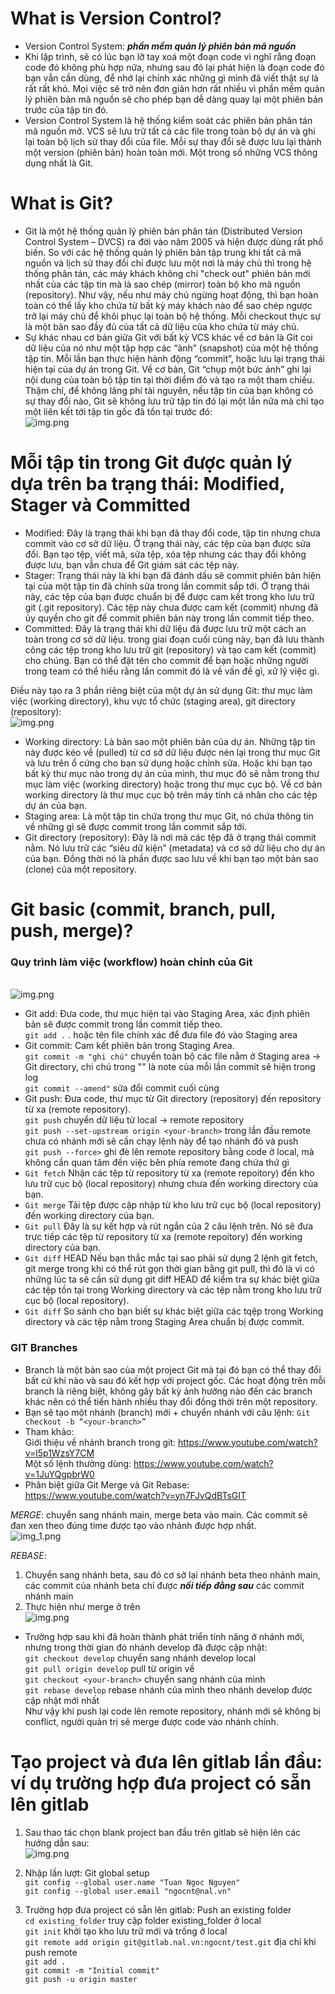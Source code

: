 # What is Version Control?
- Version Control System: ***phần mềm quản lý phiên bản mã nguồn***
- Khi lập trình, sẽ có lúc bạn lỡ tay xoá một đoạn code vì nghĩ rằng đoạn 
code đó không phù hợp nữa, nhưng sau đó lại phát hiện là đoạn code đó bạn vẫn cần dùng, 
để nhớ lại chính xác những gì mình đã viết thật sự là rất rất khó. 
Mọi việc sẽ trở nên đơn giản hơn rất nhiều vì phần mềm quản lý phiên bản mã nguồn 
sẽ cho phép bạn dễ dàng quay lại một phiên bản trước của tập tin đó.
- Version Control System là hệ thống kiểm soát các phiên bản phân tán mã nguồn mở. 
VCS sẽ lưu trữ tất cả các file trong toàn bộ dự án và ghi lại toàn bộ lịch sử thay đổi của file. 
Mỗi sự thay đổi sẽ được lưu lại thành một version (phiên bản) hoàn toàn mới. 
Một trong số những VCS thông dụng nhất là Git.

# What is Git?
- Git là một hệ thống quản lý phiên bản phân tán (Distributed Version Control System – DVCS)
  ra đời vào năm 2005 và hiện được dùng rất phổ biến. So với các hệ thống quản lý phiên bản
  tập trung khi tất cả mã nguồn và lịch sử thay đổi chỉ được lưu một nơi là máy chủ thì trong
  hệ thống phân tán, các máy khách không chỉ "check out" phiên bản mới nhất của các tập tin mà
  là sao chép (mirror) toàn bộ kho mã nguồn (repository). Như vậy, nếu như máy chủ ngừng hoạt động,
  thì bạn hoàn toàn có thể lấy kho chứa từ bất kỳ máy khách nào để sao chép ngược trở lại máy
  chủ để khôi phục lại toàn bộ hệ thống. Mỗi checkout thực sự là một bản sao đầy đủ của tất cả
  dữ liệu của kho chứa từ máy chủ.
- Sự khác nhau cơ bản giữa Git với bất kỳ VCS khác về cơ bản là Git coi dữ liệu của nó như
  một tập hợp các “ảnh” (snapshot) của một hệ thống tập tin. Mỗi lần bạn thực hiện hành động
  “commit”, hoặc lưu lại trạng thái hiện tại của dự án trong Git. Về cơ bản, Git “chụp một bức ảnh”
  ghi lại nội dung của toàn bộ tập tin tại thời điểm đó và tạo ra một tham chiếu. Thậm chí,
  để không lãng phí tài nguyên, nếu tập tin của bạn không có sự thay đổi nào, Git sẽ không
  lưu trữ tập tin đó lại một lần nữa mà chỉ tạo một liên kết tới tập tin gốc đã tồn tại trước đó:
<br>![img.png](picture/img.png)

# Mỗi tập tin trong Git được quản lý dựa trên ba trạng thái: Modified, Stager và Committed
- Modified: Đây là trạng thái khi bạn đã thay đổi code, tập tin nhưng chưa commit vào cơ sở
  dữ liệu. Ở trạng thái này, các tệp của bạn được sửa đổi. Bạn tạo tệp, viết mã, sửa tệp, xóa
  tệp nhưng các thay đổi không được lưu, bạn vẫn chưa để Git giám sát các tệp này.
- Stager: Trạng thái này là khi bạn đã đánh dấu sẽ commit phiên bản hiện tại của một tập
  tin đã chỉnh sửa trong lần commit sắp tới. Ở trạng thái này, các tệp của bạn được chuẩn bị
  để được cam kết trong kho lưu trữ git (.git repository). Các tệp này chưa được cam kết (commit)
  nhưng đã ủy quyền cho git để commit phiên bản này trong lần commit tiếp theo.
- Committed: Đây là trạng thái khi dữ liệu đã được lưu trữ một cách an toàn trong cơ sở dữ
  liệu. trong giai đoạn cuối cùng này, bạn đã lưu thành công các tệp trong kho lưu trữ git
  (repository) và tạo cam kết (commit) cho chúng. Bạn có thể đặt tên cho commit để bạn hoặc
  những người trong team có thể hiểu rằng lần commit đó là về vấn đề gì, xử lý việc gì.

Điều này tạo ra 3 phần riêng biệt của một dự án sử dụng Git: thư mục làm việc
(working directory), khu vực tổ chức (staging area), git directory (repository):
<br>![img.png](picture/img2.png)
- Working directory: Là bản sao một phiên bản của dự án. Những tập tin này được kéo về (pulled) từ cơ sở dữ liệu được nén lại trong thư mục Git và lưu trên ổ cứng cho bạn sử dụng hoặc chỉnh sửa. Hoặc khi bạn tạo bất kỳ thư mục nào trong dự án của mình, thư mục đó sẽ nằm trong thư mục làm việc (working directory) hoặc trong thư mục cục bộ. Về cơ bản working directory là thư mục cục bộ trên máy tính cá nhân cho các tệp dự án của bạn.
- Staging area: Là một tập tin chứa trong thư mục Git, nó chứa thông tin về những gì sẽ được commit trong lần commit sắp tới.
- Git directory (repository): Đây là nơi mà các tệp đã ở trạng thái commit nằm. Nó lưu trữ các “siêu dữ kiện” (metadata) và cơ sở dữ liệu cho dự án của bạn. Đồng thời nó là phần được sao lưu về khi bạn tạo một bản sao (clone) của một repository.

# Git basic (commit, branch, pull, push, merge)?
### Quy trình làm việc (workflow) hoàn chỉnh của Git
<br>![img.png](picture/img3.png)
- Git add: Đưa code, thư mục hiện tại vào Staging Area, xác định phiên bản sẽ được commit trong lần commit tiếp theo.
  <br>`git add .` . hoặc tên file chính xác để đưa file đó vào Staging area
- Git commit: Cam kết phiên bản trong Staging Area.
  <br>`git commit -m "ghi chú"` chuyển toàn bộ các file nằm ở Staging area -> Git directory, chi chú trong "" là note của mỗi lần commit sẽ hiện trong log
  <br>`git commit --amend"` sửa đổi commit cuối cùng
- Git push: Đưa code, thư mục từ Git directory (repository) đến repository từ xa (remote repository).
  <br>`git push` chuyển dữ liệu từ local -> remote repository
  <br>`git push --set-upstream origin <your-branch>` trong lần đầu remote chưa có nhánh mới sẽ cần chạy lệnh này để tạo nhánh đó và push
  <br>`git push --force>` ghi đè lên remote repository bằng code ở local, mà không cần quan tâm đến việc bên phía remote đang chứa thứ gì
- `Git fetch` Nhận các tệp từ repository từ xa (remote repoitory) đến kho lưu trữ cục bộ (local repository) nhưng chưa đến working directory của bạn.
- `Git merge` Tải tệp được cập nhập từ kho lưu trữ cục bộ (local repository) đến working directory của bạn.
- `Git pull` Đây là sự kết hợp và rút ngắn của 2 câu lệnh trên. Nó sẽ đưa trực tiếp các tệp từ repository từ xa (remote repoitory) đến working directory của bạn.
- `Git diff` HEAD Nếu bạn thắc mắc tại sao phải sử dụng 2 lệnh git fetch, git merge trong khi có thể rút gọn thời gian bằng git pull, thì đó là vì có những lúc ta sẽ cần sử dụng git diff HEAD để kiểm tra sự khác biệt giữa các tệp tồn tại trong Working directory và các tệp nằm trong kho lưu trữ cục bộ (local repository).
- `Git diff` So sánh cho bạn biết sự khác biệt giữa các tqệp trong Working directory và các tệp nằm trong Staging Area chuẩn bị được commit.

### GIT Branches

- Branch là một bản sao của một project Git mà tại đó bạn có thể thay đổi bất cứ khi nào và
  sau đó kết hợp với project gốc. Các hoạt động trên mỗi branch là riêng biệt,
  không gây bất kỳ ảnh hướng nào đến các branch khác nên có thể tiến hành nhiều thay
  đổi đồng thời trên một repository.
- Bạn sẽ tạo một nhánh (branch) mới + chuyển nhánh với câu lệnh: `Git checkout -b “<your-branch>”`
- Tham khảo: 
<br>Giới thiệu về nhánh branch trong git: https://www.youtube.com/watch?v=l5p1WzsY7CM
<br>Một số lệnh thường dùng: https://www.youtube.com/watch?v=1JuYQgpbrW0
- Phân biệt giữa Git Merge và Git Rebase: https://www.youtube.com/watch?v=yn7FJvQdBTsGIT

*MERGE*: chuyển sang nhánh main, merge beta vào main. Các commit sẽ đan xen theo đúng time
được tạo vào nhánh được hợp nhất.
<br>![img_1.png](picture/img4.png)

*REBASE*:
1. Chuyển sang nhánh beta, sau đó cơ sở lại nhánh beta theo nhánh main, các commit của nhánh beta chỉ được ***nối tiếp đằng sau*** các commit nhánh main
2. Thực hiện như merge ở trên
   <br>![img.png](picture/img5.png)

- Trường hợp sau khi đã hoàn thành phát triển tính năng ở nhánh mới, nhưng trong thời gian
  đó nhánh develop đã được cập nhật:<br>
  `git checkout develop` chuyển sang nhánh develop local <br>
  `git pull origin develop` pull từ origin về<br>
  `git checkout <your-branch>` chuyển sang nhánh của mình<br>
  `git rebase develop` rebase nhánh của mình theo nhánh develop được cập nhật mới nhất
  <br>Như vậy khi push lại code lên remote repository, nhánh mới sẽ không bị conflict,
  người quản trị sẽ merge được code vào nhánh chính.

# Tạo project và đưa lên gitlab lần đầu: ví dụ trường hợp đưa project có sẵn lên gitlab
1. Sau thao tác chọn blank project ban đầu trên gitlab sẽ hiện lên các hướng dẫn sau:
<br>![img.png](picture/img6.png)

2. Nhập lần lượt: Git global setup
   <br>`git config --global user.name "Tuan Ngoc Nguyen"`<br>
   `git config --global user.email "ngocnt@nal.vn"`

3. Trường hợp đưa project có sẵn lên gitlab: Push an existing folder
   <br>`cd existing_folder` truy cập folder existing_folder ở local<br>
   `git init` khởi tạo kho lưu trữ mới và trống ở local<br>
   `git remote add origin git@gitlab.nal.vn:ngocnt/test.git` địa chỉ khi push remote<br>
   `git add .`<br>
   `git commit -m "Initial commit"`<br>
   `git push -u origin master`
